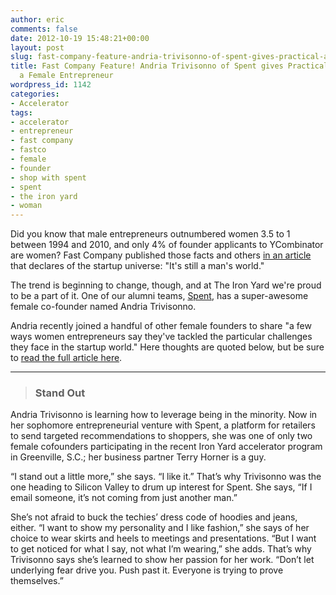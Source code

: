 ```yaml
---
author: eric
comments: false
date: 2012-10-19 15:48:21+00:00
layout: post
slug: fast-company-feature-andria-trivisonno-of-spent-gives-practical-advice-as-a-female-entrepreneur
title: Fast Company Feature! Andria Trivisonno of Spent gives Practical Advice as
  a Female Entrepreneur
wordpress_id: 1142
categories:
- Accelerator
tags:
- accelerator
- entrepreneur
- fast company
- fastco
- female
- founder
- shop with spent
- spent
- the iron yard
- woman
---
```


Did you know that male entrepreneurs outnumbered women 3.5 to 1 between 1994 and 2010, and only 4% of founder applicants to YCombinator are women? Fast Company published those facts and others [in an article](http://www.fastcompany.com/3002241/practical-advice-female-entrepreneurs-who-stand-out-sea-dudes?partner=newsletter) that declares of the startup universe: "It's still a man's world." 

The trend is beginning to change, though, and at The Iron Yard we're proud to be a part of it. One of our alumni teams, [Spent](http://www.shopwithspent.com), has a super-awesome female co-founder named Andria Trivisonno. 

Andria recently joined a handful of other female founders to share "a few ways women entrepreneurs say they've tackled the particular challenges they face in the startup world." Here thoughts are quoted below, but be sure to [read the full article here](http://www.fastcompany.com/3002241/practical-advice-female-entrepreneurs-who-stand-out-sea-dudes?partner=newsletter). 



* * *





> 

> 
> ### Stand Out
> 
> 

Andria Trivisonno is learning how to leverage being in the minority. Now in her sophomore entrepreneurial venture with Spent, a platform for retailers to send targeted recommendations to shoppers, she was one of only two female cofounders participating in the recent Iron Yard accelerator program in Greenville, S.C.; her business partner Terry Horner is a guy.

“I stand out a little more,” she says. “I like it.” That’s why Trivisonno was the one heading to Silicon Valley to drum up interest for Spent. She says, “If I email someone, it’s not coming from just another man.”

She’s not afraid to buck the techies’ dress code of hoodies and jeans, either. “I want to show my personality and I like fashion,” she says of her choice to wear skirts and heels to meetings and presentations. “But I want to get noticed for what I say, not what I’m wearing,” she adds. That’s why Trivisonno says she’s learned to show her passion for her work. “Don’t let underlying fear drive you. Push past it. Everyone is trying to prove themselves.”

